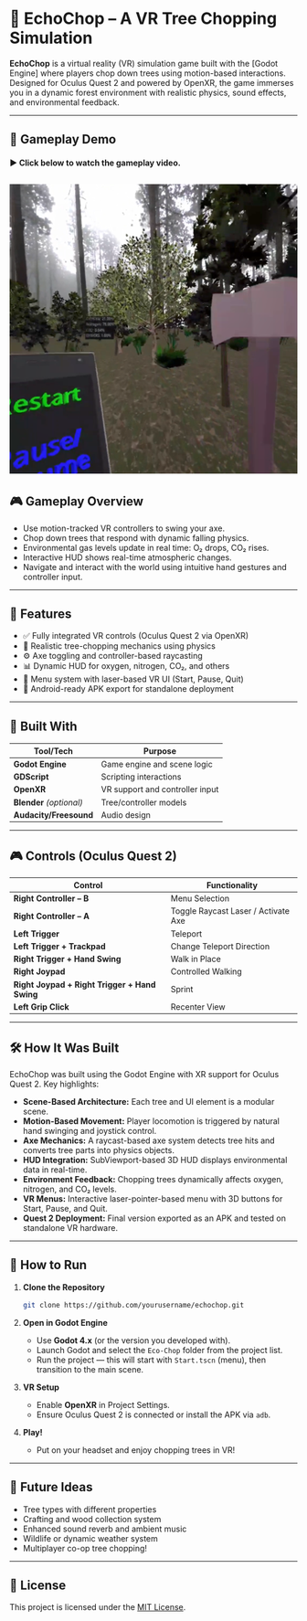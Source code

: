 # 🌲 EchoChop – A VR Tree Chopping Simulation

**EchoChop** is a virtual reality (VR) simulation game built with the [Godot Engine] where players chop down trees using motion-based interactions. Designed for Oculus Quest 2 and powered by OpenXR, the game immerses you in a dynamic forest environment with realistic physics, sound effects, and environmental feedback.

---
## 🎥 Gameplay Demo

#### ▶️ Click below to watch the gameplay video.

[![Watch Gameplay](./EcoChop.png)](./gameplay.mp4)
---

## 🎮 Gameplay Overview

- Use motion-tracked VR controllers to swing your axe.
- Chop down trees that respond with dynamic falling physics.
- Environmental gas levels update in real time: O₂ drops, CO₂ rises.
- Interactive HUD shows real-time atmospheric changes.
- Navigate and interact with the world using intuitive hand gestures and controller input.

---

## 🚀 Features

- ✅ Fully integrated VR controls (Oculus Quest 2 via OpenXR)
- 🌲 Realistic tree-chopping mechanics using physics
- ⚙️ Axe toggling and controller-based raycasting
- 📊 Dynamic HUD for oxygen, nitrogen, CO₂, and others
- 🧠 Menu system with laser-based VR UI (Start, Pause, Quit)
- 📱 Android-ready APK export for standalone deployment

---

## 🧱 Built With

| Tool/Tech                        | Purpose                         |
| -------------------------------- | ------------------------------- |
| **Godot Engine**           | Game engine and scene logic     |
| **GDScript**               | Scripting interactions          |
| **OpenXR**                 | VR support and controller input |
| **Blender** *(optional)* | Tree/controller models          |
| **Audacity/Freesound**     | Audio design                    |

---

## 🎮 Controls (Oculus Quest 2)

| **Control**                                   | **Functionality**             |
| --------------------------------------------------- | ----------------------------------- |
| **Right Controller – B**                     | Menu Selection                      |
| **Right Controller – A**                     | Toggle Raycast Laser / Activate Axe |
| **Left Trigger**                              | Teleport                            |
| **Left Trigger + Trackpad**                   | Change Teleport Direction           |
| **Right Trigger + Hand Swing**                | Walk in Place                       |
| **Right Joypad**                              | Controlled Walking                  |
| **Right Joypad + Right Trigger + Hand Swing** | Sprint                              |
| **Left Grip Click**                           | Recenter View                       |

---

## 🛠 How It Was Built

EchoChop was built using the Godot Engine with XR support for Oculus Quest 2. Key highlights:

- **Scene-Based Architecture:** Each tree and UI element is a modular scene.
- **Motion-Based Movement:** Player locomotion is triggered by natural hand swinging and joystick control.
- **Axe Mechanics:** A raycast-based axe system detects tree hits and converts tree parts into physics objects.
- **HUD Integration:** SubViewport-based 3D HUD displays environmental data in real-time.
- **Environment Feedback:** Chopping trees dynamically affects oxygen, nitrogen, and CO₂ levels.
- **VR Menus:** Interactive laser-pointer-based menu with 3D buttons for Start, Pause, and Quit.
- **Quest 2 Deployment:** Final version exported as an APK and tested on standalone VR hardware.

---

## 🧪 How to Run

1. **Clone the Repository**

   ```bash
   git clone https://github.com/yourusername/echochop.git
   ```
2. **Open in Godot Engine**

   - Use **Godot 4.x** (or the version you developed with).
   - Launch Godot and select the `Eco-Chop` folder from the project list.
   - Run the project — this will start with `Start.tscn` (menu), then transition to the main scene.
3. **VR Setup**

   - Enable **OpenXR** in Project Settings.
   - Ensure Oculus Quest 2 is connected or install the APK via `adb`.
4. **Play!**

   - Put on your headset and enjoy chopping trees in VR!

---

## 🧠 Future Ideas

- Tree types with different properties
- Crafting and wood collection system
- Enhanced sound reverb and ambient music
- Wildlife or dynamic weather system
- Multiplayer co-op tree chopping!

---

## 📄 License

This project is licensed under the [MIT License](LICENSE).
